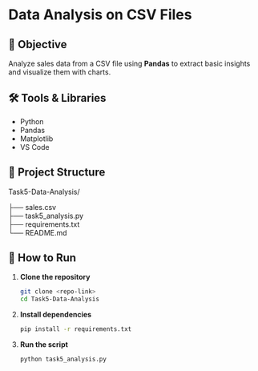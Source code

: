 # **Data Analysis on CSV Files**

## 📌 Objective
Analyze sales data from a CSV file using **Pandas** to extract basic insights and visualize them with charts.

## 🛠 Tools & Libraries
- Python 
- Pandas
- Matplotlib
- VS Code

## 📂 Project Structure
Task5-Data-Analysis/

├── sales.csv              
├── task5_analysis.py      
├── requirements.txt       
└── README.md             
## 🚀 How to Run
1. **Clone the repository**
   ```bash
   git clone <repo-link>
   cd Task5-Data-Analysis
2. **Install dependencies**
   ```bash
   pip install -r requirements.txt
3. **Run the script**
   ```bash
   python task5_analysis.py

